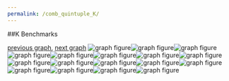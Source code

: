 ```yaml
---
permalink: /comb_quintuple_K/
---
```


##K Benchmarks

[previous graph](../comb_quintuple_JSOND/), [next graph](../comb_quintuple_O/)
![graph figure](./images/quintuple/K/K-AVL_box.png)![graph figure](./images/quintuple/K/K-A_box.png)![graph figure](./images/quintuple/K/K-CYPHERD_box.png)![graph figure](./images/quintuple/K/K-EGG_box.png)![graph figure](./images/quintuple/K/K-FACE_box.png)![graph figure](./images/quintuple/K/K-FLOYD_box.png)![graph figure](./images/quintuple/K/K-F_box.png)![graph figure](./images/quintuple/K/K-H_box.png)![graph figure](./images/quintuple/K/K-JSOND_box.png)![graph figure](./images/quintuple/K/K-K_box.png)![graph figure](./images/quintuple/K/K-O_box.png)![graph figure](./images/quintuple/K/K-PDFD_box.png)![graph figure](./images/quintuple/K/K-RB_box.png)![graph figure](./images/quintuple/K/K-ROD_box.png)![graph figure](./images/quintuple/K/K-SMATRIX_box.png)![graph figure](./images/quintuple/K/K-SORTD_box.png)![graph figure](./images/quintuple/K/K-ZB_box.png)
